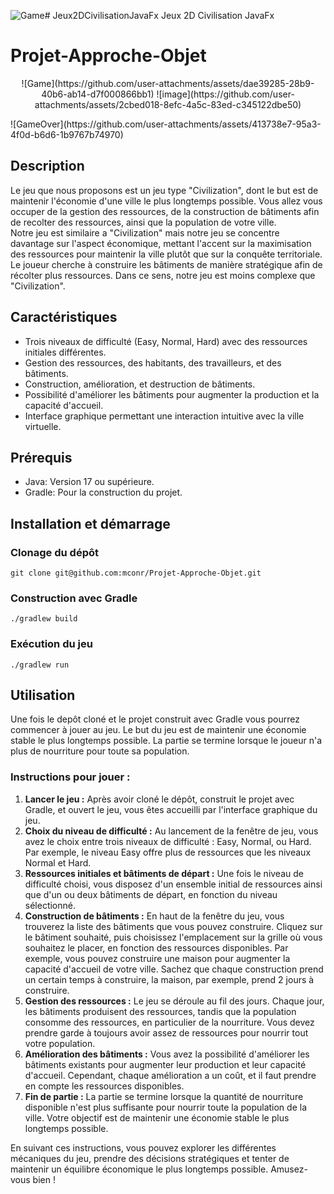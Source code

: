 ![Game](https://github.com/user-attachments/assets/ab8d0980-a772-46ec-af24-f2e2648436e4)# Jeux2DCivilisationJavaFx
Jeux 2D Civilisation JavaFx

# Projet-Approche-Objet
<p align="center">
![Game](https://github.com/user-attachments/assets/dae39285-28b9-40b6-ab14-d7f000866bb1)
![image](https://github.com/user-attachments/assets/2cbed018-8efc-4a5c-83ed-c345122dbe50)
</p>
![GameOver](https://github.com/user-attachments/assets/413738e7-95a3-4f0d-b6d6-1b9767b74970)


## Description
Le jeu que nous proposons est un jeu type "Civilization", dont le but est de maintenir l'économie d'une ville le plus longtemps possible. Vous allez vous occuper de la gestion des ressources, de la construction de bâtiments afin de recolter des ressources, ainsi que la population de votre ville.  
Notre jeu est similaire a "Civilization" mais notre jeu se concentre davantage sur l'aspect économique, mettant l'accent sur la maximisation des ressources pour maintenir la ville plutôt que sur la conquête territoriale. Le joueur cherche à construire les bâtiments de manière stratégique afin de récolter plus ressources. Dans ce sens, notre jeu est moins complexe que "Civilization".

## Caractéristiques
- Trois niveaux de difficulté (Easy, Normal, Hard) avec des ressources initiales différentes.
- Gestion des ressources, des habitants, des travailleurs, et des bâtiments.
- Construction, amélioration, et destruction de bâtiments.
- Possibilité d'améliorer les bâtiments pour augmenter la production et la capacité d'accueil.
- Interface graphique permettant une interaction intuitive avec la ville virtuelle.


## Prérequis
- Java: Version 17 ou supérieure.
- Gradle: Pour la construction du projet.

## Installation et démarrage
### Clonage du dépôt

```shell
git clone git@github.com:mconr/Projet-Approche-Objet.git
```
### Construction avec Gradle

```shell
./gradlew build
```

### Exécution du jeu
```shell
./gradlew run
```


## Utilisation
Une fois le depôt cloné et le projet construit avec Gradle vous pourrez commencer à jouer au jeu.
Le but du jeu est de maintenir une économie stable le plus longtemps possible. La partie se termine lorsque le joueur n'a plus de nourriture pour toute sa population. 

### Instructions pour jouer :
1. **Lancer le jeu :** Après avoir cloné le dépôt, construit le projet avec Gradle, et ouvert le jeu, vous êtes accueilli par l'interface graphique du jeu.
2. **Choix du niveau de difficulté :** Au lancement de la fenêtre de jeu, vous avez le choix entre trois niveaux de difficulté : Easy, Normal, ou Hard. Par exemple, le niveau Easy offre plus de ressources que les niveaux Normal et Hard.
3. **Ressources initiales et bâtiments de départ :** Une fois le niveau de difficulté choisi, vous disposez d'un ensemble initial de ressources ainsi que d'un ou deux bâtiments de départ, en fonction du niveau sélectionné.
4. **Construction de bâtiments :** En haut de la fenêtre du jeu, vous trouverez la liste des bâtiments que vous pouvez construire. Cliquez sur le bâtiment souhaité, puis choisissez l'emplacement sur la grille où vous souhaitez le placer, en fonction des ressources disponibles. Par exemple, vous pouvez construire une maison pour augmenter la capacité d'accueil de votre ville. Sachez que chaque construction prend un certain temps à construire, la maison, par exemple, prend 2 jours à construire.
5. **Gestion des ressources :** Le jeu se déroule au fil des jours. Chaque jour, les bâtiments produisent des ressources, tandis que la population consomme des ressources, en particulier de la nourriture. Vous devez prendre garde à toujours avoir assez de ressources pour nourrir tout votre population.
6. **Amélioration des bâtiments :** Vous avez la possibilité d'améliorer les bâtiments existants pour augmenter leur production et leur capacité d'accueil. Cependant, chaque amélioration a un coût, et il faut prendre en compte les ressources disponibles.
7. **Fin de partie :** La partie se termine lorsque la quantité de nourriture disponible n'est plus suffisante pour nourrir toute la population de la ville. Votre objectif est de maintenir une économie stable le plus longtemps possible.

En suivant ces instructions, vous pouvez explorer les différentes mécaniques du jeu, prendre des décisions stratégiques et tenter de maintenir un équilibre économique le plus longtemps possible. Amusez-vous bien !


